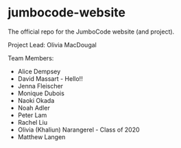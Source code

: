 # jumbocode-website

The official repo for the JumboCode website (and project). 

Project Lead: Olivia MacDougal

Team Members: 
* Alice Dempsey
* David Massart - Hello!!
* Jenna Fleischer
* Monique Dubois
* Naoki Okada
* Noah Adler
* Peter Lam
* Rachel Liu
* Olivia (Khaliun) Narangerel - Class of 2020
* Matthew Langen
